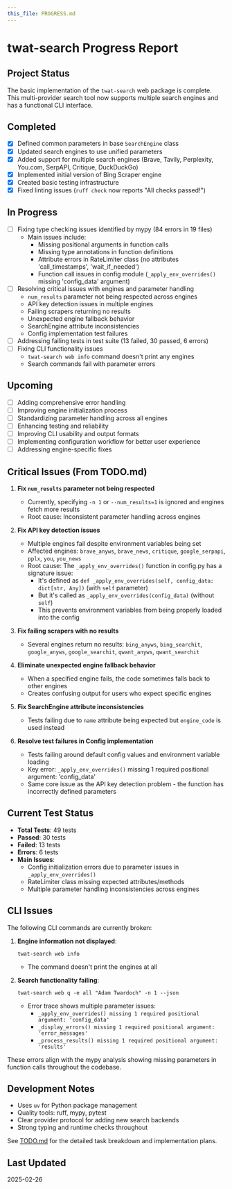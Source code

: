 ```yaml
---
this_file: PROGRESS.md
---
```


# twat-search Progress Report

## Project Status

The basic implementation of the `twat-search` web package is complete. This multi-provider search tool now supports multiple search engines and has a functional CLI interface.

## Completed
- [x] Defined common parameters in base `SearchEngine` class
- [x] Updated search engines to use unified parameters
- [x] Added support for multiple search engines (Brave, Tavily, Perplexity, You.com, SerpAPI, Critique, DuckDuckGo)
- [x] Implemented initial version of Bing Scraper engine
- [x] Created basic testing infrastructure
- [x] Fixed linting issues (`ruff check` now reports "All checks passed!")

## In Progress
- [ ] Fixing type checking issues identified by mypy (84 errors in 19 files)
  - Main issues include:
    - Missing positional arguments in function calls
    - Missing type annotations in function definitions
    - Attribute errors in RateLimiter class (no attributes 'call_timestamps', 'wait_if_needed')
    - Function call issues in config module (`_apply_env_overrides()` missing 'config_data' argument)
- [ ] Resolving critical issues with engines and parameter handling
  - `num_results` parameter not being respected across engines
  - API key detection issues in multiple engines
  - Failing scrapers returning no results
  - Unexpected engine fallback behavior
  - SearchEngine attribute inconsistencies
  - Config implementation test failures
- [ ] Addressing failing tests in test suite (13 failed, 30 passed, 6 errors)
- [ ] Fixing CLI functionality issues
  - `twat-search web info` command doesn't print any engines
  - Search commands fail with parameter errors

## Upcoming
- [ ] Adding comprehensive error handling
- [ ] Improving engine initialization process
- [ ] Standardizing parameter handling across all engines
- [ ] Enhancing testing and reliability
- [ ] Improving CLI usability and output formats
- [ ] Implementing configuration workflow for better user experience
- [ ] Addressing engine-specific fixes

## Critical Issues (From TODO.md)
1. **Fix `num_results` parameter not being respected**
   - Currently, specifying `-n 1` or `--num_results=1` is ignored and engines fetch more results
   - Root cause: Inconsistent parameter handling across engines

2. **Fix API key detection issues**
   - Multiple engines fail despite environment variables being set
   - Affected engines: `brave_anyws`, `brave_news`, `critique`, `google_serpapi`, `pplx`, `you`, `you_news`
   - Root cause: The `_apply_env_overrides()` function in config.py has a signature issue:
     - It's defined as `def _apply_env_overrides(self, config_data: dict[str, Any])` (with `self` parameter)
     - But it's called as `_apply_env_overrides(config_data)` (without `self`)
     - This prevents environment variables from being properly loaded into the config

3. **Fix failing scrapers with no results**
   - Several engines return no results: `bing_anyws`, `bing_searchit`, `google_anyws`, `google_searchit`, `qwant_anyws`, `qwant_searchit`

4. **Eliminate unexpected engine fallback behavior**
   - When a specified engine fails, the code sometimes falls back to other engines
   - Creates confusing output for users who expect specific engines

5. **Fix SearchEngine attribute inconsistencies**
   - Tests failing due to `name` attribute being expected but `engine_code` is used instead

6. **Resolve test failures in Config implementation**
   - Tests failing around default config values and environment variable loading
   - Key error: `_apply_env_overrides()` missing 1 required positional argument: 'config_data'
   - Same core issue as the API key detection problem - the function has incorrectly defined parameters

## Current Test Status
- **Total Tests**: 49 tests
- **Passed**: 30 tests
- **Failed**: 13 tests 
- **Errors**: 6 tests
- **Main Issues**:
  - Config initialization errors due to parameter issues in `_apply_env_overrides()`
  - RateLimiter class missing expected attributes/methods
  - Multiple parameter handling inconsistencies across engines

## CLI Issues
The following CLI commands are currently broken:

1. **Engine information not displayed**:
   ```
   twat-search web info 
   ```
   - The command doesn't print the engines at all

2. **Search functionality failing**:
   ```
   twat-search web q -e all "Adam Twardoch" -n 1 --json
   ```
   - Error trace shows multiple parameter issues:
     - `_apply_env_overrides() missing 1 required positional argument: 'config_data'`
     - `_display_errors() missing 1 required positional argument: 'error_messages'`
     - `_process_results() missing 1 required positional argument: 'results'`

These errors align with the mypy analysis showing missing parameters in function calls throughout the codebase.

## Development Notes
- Uses `uv` for Python package management
- Quality tools: ruff, mypy, pytest
- Clear provider protocol for adding new search backends
- Strong typing and runtime checks throughout

See [TODO.md](TODO.md) for the detailed task breakdown and implementation plans.

## Last Updated
2025-02-26
